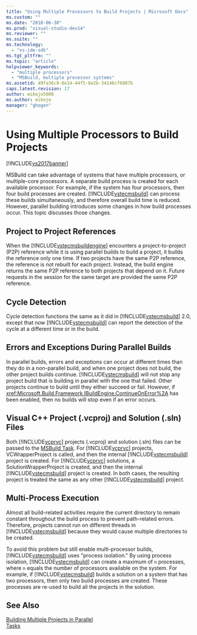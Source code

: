 ```yaml
---
title: "Using Multiple Processors to Build Projects | Microsoft Docs"
ms.custom: ""
ms.date: "2018-06-30"
ms.prod: "visual-studio-dev14"
ms.reviewer: ""
ms.suite: ""
ms.technology: 
  - "vs-ide-sdk"
ms.tgt_pltfrm: ""
ms.topic: "article"
helpviewer_keywords: 
  - "multiple processors"
  - "MSBuild, multiple processor systems"
ms.assetid: 49fa36c9-8e14-44f5-8a2b-34146cf6807b
caps.latest.revision: 17
author: mikejo5000
ms.author: mikejo
manager: "ghogen"
---
```

# Using Multiple Processors to Build Projects
[!INCLUDE[vs2017banner](../includes/vs2017banner.md)]

  
  
MSBuild can take advantage of systems that have multiple processors, or multiple-core processors. A separate build process is created for each available processor. For example, if the system has four processors, then four build processes are created. [!INCLUDE[vstecmsbuild](../includes/vstecmsbuild-md.md)] can process these builds simultaneously, and therefore overall build time is reduced. However, parallel building introduces some changes in how build processes occur. This topic discusses those changes.  
  
## Project to Project References  
 When the [!INCLUDE[vstecmsbuildengine](../includes/vstecmsbuildengine-md.md)] encounters a project-to-project (P2P) reference while it is using parallel builds to build a project, it builds the reference only one time. If two projects have the same P2P reference, the reference is not rebuilt for each project. Instead, the build engine returns the same P2P reference to both projects that depend on it. Future requests in the session for the same target are provided the same P2P reference.  
  
## Cycle Detection  
 Cycle detection functions the same as it did in [!INCLUDE[vstecmsbuild](../includes/vstecmsbuild-md.md)] 2.0, except that now [!INCLUDE[vstecmsbuild](../includes/vstecmsbuild-md.md)] can report the detection of the cycle at a different time or in the build.  
  
## Errors and Exceptions During Parallel Builds  
 In parallel builds, errors and exceptions can occur at different times than they do in a non-parallel build, and when one project does not build, the other project builds continue. [!INCLUDE[vstecmsbuild](../includes/vstecmsbuild-md.md)] will not stop any project build that is building in parallel with the one that failed. Other projects continue to build until they either succeed or fail. However, if <xref:Microsoft.Build.Framework.IBuildEngine.ContinueOnError%2A> has been enabled, then no builds will stop even if an error occurs.  
  
## Visual C++ Project (.vcproj) and Solution (.sln) Files  
 Both [!INCLUDE[vcprvc](../includes/vcprvc-md.md)] projects (.vcproj) and solution (.sln) files can be passed to the [MSBuild Task](../msbuild/msbuild-task.md). For [!INCLUDE[vcprvc](../includes/vcprvc-md.md)] projects, VCWrapperProject is called, and then the internal [!INCLUDE[vstecmsbuild](../includes/vstecmsbuild-md.md)] project is created. For [!INCLUDE[vcprvc](../includes/vcprvc-md.md)] solutions, a SolutionWrapperProject is created, and then the internal [!INCLUDE[vstecmsbuild](../includes/vstecmsbuild-md.md)] project is created. In both cases, the resulting project is treated the same as any other [!INCLUDE[vstecmsbuild](../includes/vstecmsbuild-md.md)] project.  
  
## Multi-Process Execution  
 Almost all build-related activities require the current directory to remain constant throughout the build process to prevent path-related errors. Therefore, projects cannot run on different threads in [!INCLUDE[vstecmsbuild](../includes/vstecmsbuild-md.md)] because they would cause multiple directories to be created.  
  
 To avoid this problem but still enable multi-processor builds, [!INCLUDE[vstecmsbuild](../includes/vstecmsbuild-md.md)] uses "process isolation." By using process isolation, [!INCLUDE[vstecmsbuild](../includes/vstecmsbuild-md.md)] can create a maximum of `n` processes, where `n` equals the number of processors available on the system. For example, if [!INCLUDE[vstecmsbuild](../includes/vstecmsbuild-md.md)] builds a solution on a system that has two processors, then only two build processes are created. These processes are re-used to build all the projects in the solution.  
  
## See Also  
 [Building Multiple Projects in Parallel](../msbuild/building-multiple-projects-in-parallel-with-msbuild.md)   
 [Tasks](../msbuild/msbuild-tasks.md)



